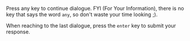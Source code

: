Press any key to continue dialogue. FYI (For Your Information), there is no key that says the word `any`, so don't waste your time looking ;).

When reaching to the last dialogue, press the `enter` key to submit your response.
